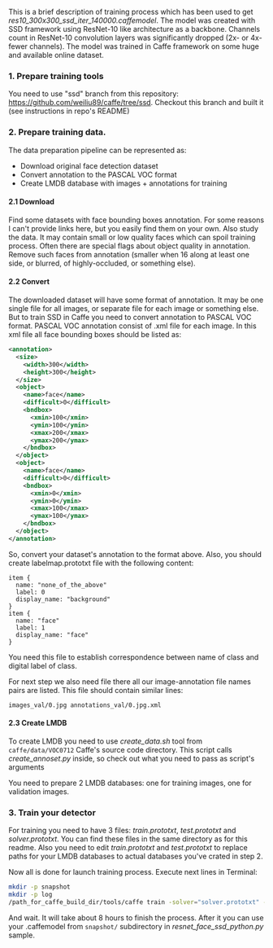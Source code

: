 This is a brief description of training process which has been used to get *res10_300x300_ssd_iter_140000.caffemodel*.
The model was created with SSD framework using ResNet-10 like architecture as a backbone. Channels count in ResNet-10 convolution layers was significantly dropped (2x- or 4x- fewer channels).
The model was trained in Caffe framework on some huge and available online dataset.

### 1. Prepare training tools
You need to use "ssd" branch from this repository: https://github.com/weiliu89/caffe/tree/ssd. Checkout this branch and built it (see instructions in repo's README)

### 2. Prepare training data.
The data preparation pipeline can be represented as:

- Download original face detection dataset
- Convert annotation to the PASCAL VOC format
- Create LMDB database with images + annotations for training

#### 2.1 Download

Find some datasets with face bounding boxes annotation. For some reasons I can't provide links here, but you easily find them on your own. Also study the data. It may contain small or low quality faces which can spoil training process. Often there are special flags about object quality in annotation. Remove such faces from annotation (smaller when 16 along at least one side, or blurred, of highly-occluded, or something else).

#### 2.2 Convert

The downloaded dataset will have some format of annotation. It may be one single file for all images, or separate file for each image or something else. But to train SSD in Caffe you need to convert annotation to PASCAL VOC format.
PASCAL VOC annotation consist of .xml file for each image. In this xml file all face bounding boxes should be listed as:

```.xml
<annotation>
  <size>
    <width>300</width>
    <height>300</height>
  </size>
  <object>
    <name>face</name>
    <difficult>0</difficult>
    <bndbox>
      <xmin>100</xmin>
      <ymin>100</ymin>
      <xmax>200</xmax>
      <ymax>200</ymax>
    </bndbox>
  </object>
  <object>
    <name>face</name>
    <difficult>0</difficult>
    <bndbox>
      <xmin>0</xmin>
      <ymin>0</ymin>
      <xmax>100</xmax>
      <ymax>100</ymax>
    </bndbox>
  </object>
</annotation>
```

So, convert your dataset's annotation to the format above.
Also, you should create labelmap.prototxt file with the following content:
```.prototxt
item {
  name: "none_of_the_above"
  label: 0
  display_name: "background"
}
item {
  name: "face"
  label: 1
  display_name: "face"
}
```

You need this file to establish correspondence between name of class and digital label of class.

For next step we also need file there all our image-annotation file names pairs are listed. This file should contain similar lines:
```
images_val/0.jpg annotations_val/0.jpg.xml
```

#### 2.3 Create LMDB

To create LMDB you need to use *create_data.sh* tool from `caffe/data/VOC0712` Caffe's source code directory.
This script calls *create_annoset.py* inside, so check out what you need to pass as script's arguments

You need to prepare 2 LMDB databases: one for training images, one for validation images.


### 3. Train your detector

For training you need to have 3 files: *train.prototxt*, *test.prototxt* and *solver.prototxt*. You can find these files in the same directory as for this readme.
Also you need to edit *train.prototxt* and *test.prototxt* to replace paths for your LMDB databases to actual databases you've crated in step 2.

Now all is done for launch training process.
Execute next lines in Terminal:
```.sh
mkdir -p snapshot
mkdir -p log
/path_for_caffe_build_dir/tools/caffe train -solver="solver.prototxt" -gpu 0  2>&1 | tee -a log/log.log
```

And wait. It will take about 8 hours to finish the process.
After it you can use your .caffemodel from `snapshot/` subdirectory in *resnet_face_ssd_python.py* sample.
